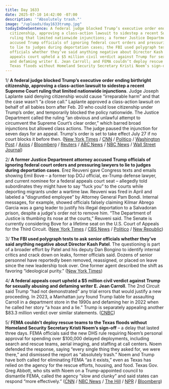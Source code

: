 ```yaml
---
title: Day 1633
date: 2025-07-10 14:42:00 -07:00
description: '"Absolutely trash."'
image: "/uploads/day1633trump.jpg"
todayInOneSentence: A federal judge blocked Trump’s executive order ending birthright
  citizenship, approving a class-action lawsuit to sidestep a recent Supreme Court
  ruling that limited nationwide injunctions; a former Justice Department attorney
  accused Trump officials of ignoring federal court orders and pressuring lawyers
  to lie to judges during deportation cases; the FBI used polygraph tests to ask senior
  officials whether they’ve said anything negative about Director Kash Patel; a federal
  appeals court upheld a $5 million civil verdict against Trump for sexually abusing
  and defaming writer E. Jean Carroll; and FEMA couldn’t deploy rescue teams to the
  Texas floods without Homeland Security Secretary Kristi Noem’s sign-off.
---
```


1/ **A federal judge blocked Trump’s executive order ending birthright citizenship, approving a class-action lawsuit to sidestep a recent Supreme Court ruling that limited nationwide injunctions**. Judge Joseph Laplante said denying citizenship would cause “irreparable harm” and that the case wasn’t “a close call.” Laplante approved a class-action lawsuit on behalf of all babies born after Feb. 20 who could lose citizenship under Trump’s order, and temporarily blocked the policy nationwide. The Justice Department called the ruling “an obvious and unlawful attempt to circumvent the Supreme Court’s clear order,” which barred broad injunctions but allowed class actions. The judge paused the injunction for seven days for an appeal. Trump's order is set to take effect July 27 if no court blocks it before then. ([New York Times](https://www.nytimes.com/2025/07/10/us/politics/trump-birthright-citizenship-lawsuit.html) / [CNN](https://www.cnn.com/2025/07/10/politics/birthright-citizenship-hearing-rhode-island) / [Politico](https://www.politico.com/news/2025/07/10/birthright-citizenship-class-action-lawsuit-00447144) / [Washington Post](https://www.washingtonpost.com/immigration/2025/07/10/judge-birthright-citizenship-class-action-blocked/) / [Axios](https://www.axios.com/2025/07/10/judge-blocks-birthright-citizenship-order-scotus-ruling) / [Bloomberg](https://www.bloomberg.com/news/articles/2025-07-10/trump-s-birthright-citizenship-limits-are-blocked-again-by-judge) / [Reuters](https://www.reuters.com/legal/government/judge-weigh-blocking-trump-birthright-citizenship-despite-supreme-court-ruling-2025-07-10/) / [ABC News](https://abcnews.go.com/Politics/federal-judge-blocks-trumps-eo-birthright-citizenship-after/story?id=123649226) / [NBC News](https://www.nbcnews.com/news/us-news/judge-blocks-trumps-order-restricting-birthright-citizenship-rcna217996) / [Wall Street Journal](https://www.wsj.com/us-news/law/trump-birthright-citizenship-order-block-f848aca3))

2/ **A former Justice Department attorney accused Trump officials of ignoring federal court orders and pressuring lawyers to lie to judges during deportation cases**. Erez Reuveni gave Congress texts and emails showing Emil Bove – a former top DOJ official, ex-Trump defense lawyer, and current nominee for a federal appeals court seat – allegedly told subordinates they might have to say “fuck you” to the courts while deporting migrants under a wartime law. Reuveni was fired in April and labeled a “disgruntled employee” by Attorney General Pam Bondi. Internal messages, for example, showed officials falsely claiming Kilmar Abrego Garcia was a gang leader to justify his illegal deportation to a Salvadoran prison, despite a judge's order not to remove him. “The Department of Justice is thumbing its nose at the courts,” Reuveni said. The Senate is currently considering Bove for a lifetime seat on the U.S. Court of Appeals for the Third Circuit. ([New York Times](https://www.nytimes.com/2025/07/10/us/politics/trump-bove-reuveni-whistleblower-doj-deportations.html) / [CBS News](https://www.cbsnews.com/news/whistleblowers-texts-allude-to-alleged-bove-directive-to-defy-court-order/) / [Politico](https://www.politico.com/news/2025/07/10/emil-bove-whistleblower-documents-00446225) / [New Republic](https://newrepublic.com/article/197793/kilmar-abrego-garcia-whistleblower-emails-expose-trump-abuses))

3/ **The FBI used polygraph tests to ask senior officials whether they’ve said anything negative about Director Kash Patel**. The questioning is part of a broader effort by Patel and his deputy Dan Bongino to identify internal critics and crack down on leaks, former officials said. Dozens of senior personnel have reportedly been removed, reassigned, or placed on leave since the new leadership took over. One former agent described the shift as favoring “ideological purity.” ([New York Times](https://www.nytimes.com/2025/07/10/us/politics/fbi-polygraph-kash-patel.html))

4/ **A federal appeals court upheld a $5 million civil verdict against Trump for sexually abusing and defaming writer E. Jean Carroll**. The 2nd Circuit said Trump “had not demonstrated” any trial errors that would justify a new proceeding. In 2023, a Manhattan jury found Trump liable for assaulting Carroll in a department store in the 1990s and defaming her in 2022 when he called her story “a hoax and a lie.” Trump is separately appealing another $83.3 million verdict over similar statements. ([CNBC](https://www.cnbc.com/2025/07/10/trump-carroll-sexual-abuse-appeal.html))

5/ **FEMA couldn’t deploy rescue teams to the Texas floods without Homeland Security Secretary Kristi Noem’s sign-off** – a delay that lasted three days. FEMA officials said the new DHS rule requiring Noem’s personal approval for spending over $100,000 delayed deployments, including search and rescue teams, aerial imaging, and staffing at call centers. Noem defended the response, saying “every single thing they asked for, we were there,” and dismissed the report as “absolutely trash.” Noem and Trump have both called for eliminating FEMA “as it exists,” even as Texas has relied on the agency for the rescue efforts, housing, and food. Texas Gov. Greg Abbott, who sits with Noem on a Trump-appointed council to dismantle FEMA, called the agency “slow and clunky” and said states can respond “more effectively.” ([CNN](https://www.cnn.com/2025/07/09/politics/fema-texas-flood-noem) / [NBC News](https://www.nbcnews.com/politics/national-security/texas-floods-questions-femas-future-loom-large-rcna217711) / [The Hill](https://thehill.com/homenews/administration/5393277-noem-fema-elimination-texas-flooding/) / [NPR](https://www.npr.org/2025/07/09/nx-s1-5459871/texas-trump-fema-flooding) / [Bloomberg](https://www.bloomberg.com/news/articles/2025-07-09/kristi-noem-renews-call-to-eliminate-fema-even-amid-texas-flood))

